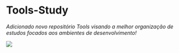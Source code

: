 # Tools-Study

_Adicionado novo repositório Tools visando a melhor organização de estudos focados aos ambientes de desenvolvimento!_

<img src="https://www.altexsoft.com/media/2020/01/word-image-67.png">

